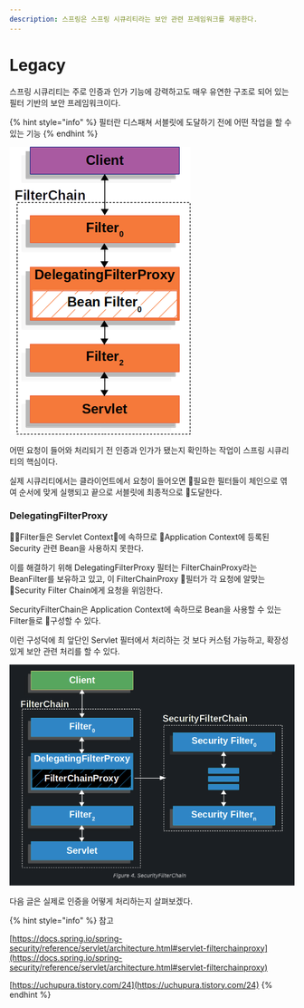 ```yaml
---
description: 스프링은 스프링 시큐리티라는 보안 관련 프레임워크를 제공한다.
---
```


# Legacy

스프링 시큐리티는 주로 인증과 인가 기능에 강력하고도 매우 유연한 구조로 되어 있는 필터 기반의  보안 프레임워크이다.



{% hint style="info" %}
필터란 디스패쳐 서블릿에 도달하기 전에 어떤 작업을 할 수 있는 기능
{% endhint %}



![](../../../.gitbook/assets/FilterChain.png)

어떤 요청이 들어와 처리되기 전 인증과 인가가 됐는지 확인하는 작업이 스프링 시큐리티의 핵심이다.

실제 시큐리티에서는 클라이언트에서 요청이 들어오면 필요한 필터들이 체인으로 엮여 순서에 맞게 실행되고 끝으로 서블릿에 최종적으로 도달한다.



### DelegatingFilterProxy <a href="#servlet-delegatingfilterproxy" id="servlet-delegatingfilterproxy"></a>

Filter들은  Servlet Context에 속하므로 Application Context에 등록된 Security 관련 Bean을 사용하지 못한다.

이를 해결하기 위해 DelegatingFilterProxy 필터는 FilterChainProxy라는 BeanFilter를 보유하고 있고, 이 FilterChainProxy 필터가 각 요청에 알맞는 Security Filter Chain에게 요청을 위임한다.

SecurityFilterChain은 Application Context에 속하므로 Bean을 사용할 수 있는 Filter들로 구성할 수 있다.

이런 구성덕에 최 앞단인 Servlet 필터에서 처리하는 것 보다 커스텀 가능하고, 확장성 있게 보안 관련 처리를 할 수 있다.





![](<../../../.gitbook/assets/스크린샷 2022-06-04 오후 4.08.24.png>)



다음 글은 실제로 인증을 어떻게 처리하는지 살펴보겠다.



{% hint style="info" %}
참고

[https://docs.spring.io/spring-security/reference/servlet/architecture.html#servlet-filterchainproxy](https://docs.spring.io/spring-security/reference/servlet/architecture.html#servlet-filterchainproxy)

[https://uchupura.tistory.com/24](https://uchupura.tistory.com/24)
{% endhint %}

